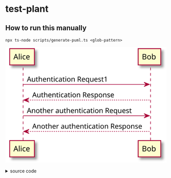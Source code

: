 # test-plant

## How to run this manually

```shell
npx ts-node scripts/generate-puml.ts <glob-pattern>
```

<!-- puml:a98ef950f17ef0723a9dc39c2abb110fa7d2963b2402a943995a9229becfbe16 -->
![UML](docs/generated-assets/a98ef950f17ef0723a9dc39c2abb110fa7d2963b2402a943995a9229becfbe16.svg)
<details>
<summary>source code</summary>

```puml
@startuml
Alice -> Bob: Authentication Request1
Bob --> Alice: Authentication Response

Alice -> Bob: Another authentication Request
Alice <-- Bob: Another authentication Response
@enduml
```
</details>